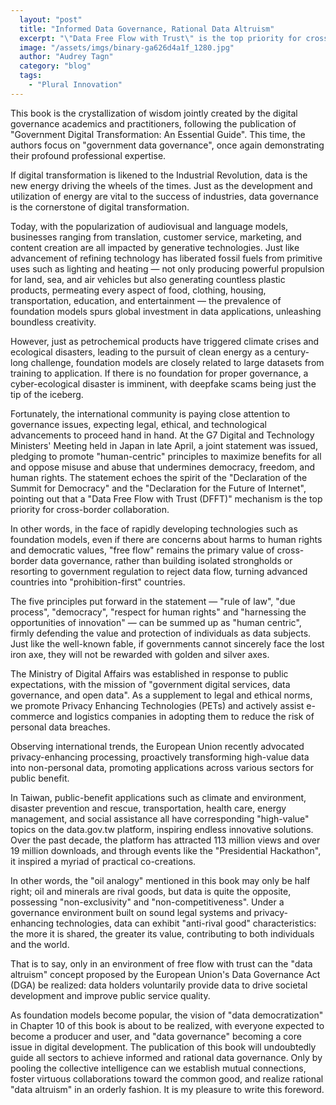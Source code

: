 ```yaml
---
  layout: "post"
  title: "Informed Data Governance, Rational Data Altruism"
  excerpt: "\"Data Free Flow with Trust\" is the top priority for cross-border collaboration."
  image: "/assets/imgs/binary-ga626d4a1f_1280.jpg"
  author: "Audrey Tagn"
  category: "blog"
  tags: 
    - "Plural Innovation"
---
```


This book is the crystallization of wisdom jointly created by the digital governance academics and practitioners, following the publication of "Government Digital Transformation: An Essential Guide". This time, the authors focus on "government data governance", once again demonstrating their profound professional expertise.

If digital transformation is likened to the Industrial Revolution, data is the new energy driving the wheels of the times. Just as the development and utilization of energy are vital to the success of industries, data governance is the cornerstone of digital transformation. 

Today, with the popularization of audiovisual and language models, businesses ranging from translation, customer service, marketing, and content creation are all impacted by generative technologies. Just like advancement of refining technology has liberated fossil fuels from primitive uses such as lighting and heating — not only producing powerful propulsion for land, sea, and air vehicles but also generating countless plastic products, permeating every aspect of food, clothing, housing, transportation, education, and entertainment — the prevalence of foundation models spurs global investment in data applications, unleashing boundless creativity.

However, just as petrochemical products have triggered climate crises and ecological disasters, leading to the pursuit of clean energy as a century-long challenge, foundation models are closely related to large datasets from training to application. If there is no foundation for proper governance, a cyber-ecological disaster is imminent, with deepfake scams being just the tip of the iceberg.

Fortunately, the international community is paying close attention to governance issues, expecting legal, ethical, and technological advancements to proceed hand in hand. At the G7 Digital and Technology Ministers' Meeting held in Japan in late April, a joint statement was issued, pledging to promote "human-centric" principles to maximize benefits for all and oppose misuse and abuse that undermines democracy, freedom, and human rights. The statement echoes the spirit of the "Declaration of the Summit for Democracy" and the "Declaration for the Future of Internet", pointing out that a "Data Free Flow with Trust (DFFT)" mechanism is the top priority for cross-border collaboration.

In other words, in the face of rapidly developing technologies such as foundation models, even if there are concerns about harms to human rights and democratic values, "free flow" remains the primary value of cross-border data governance, rather than building isolated strongholds or resorting to government regulation to reject data flow, turning advanced countries into "prohibition-first" countries.

The five principles put forward in the statement — "rule of law", "due process", "democracy", "respect for human rights" and "harnessing the opportunities of innovation" — can be summed up as "human centric", firmly defending the value and protection of individuals as data subjects. Just like the well-known fable, if governments cannot sincerely face the lost iron axe, they will not be rewarded with golden and silver axes.

The Ministry of Digital Affairs was established in response to public expectations, with the mission of "government digital services, data governance, and open data". As a supplement to legal and ethical norms, we promote Privacy Enhancing Technologies (PETs) and actively assist e-commerce and logistics companies in adopting them to reduce the risk of personal data breaches.

Observing international trends, the European Union recently advocated privacy-enhancing processing, proactively transforming high-value data into non-personal data, promoting applications across various sectors for public benefit.

In Taiwan, public-benefit applications such as climate and environment, disaster prevention and rescue, transportation, health care, energy management, and social assistance all have corresponding "high-value" topics on the data.gov.tw platform, inspiring endless innovative solutions. Over the past decade, the platform has attracted 113 million views and over 19 million downloads, and through events like the "Presidential Hackathon", it inspired a myriad of practical co-creations.

In other words, the "oil analogy" mentioned in this book may only be half right; oil and minerals are rival goods, but data is quite the opposite, possessing "non-exclusivity" and "non-competitiveness". Under a governance environment built on sound legal systems and privacy-enhancing technologies, data can exhibit "anti-rival good" characteristics: the more it is shared, the greater its value, contributing to both individuals and the world.

That is to say, only in an environment of free flow with trust can the "data altruism" concept proposed by the European Union's Data Governance Act (DGA) be realized: data holders voluntarily provide data to drive societal development and improve public service quality.

As foundation models become popular, the vision of "data democratization" in Chapter 10 of this book is about to be realized, with everyone expected to become a producer and user, and "data governance" becoming a core issue in digital development. The publication of this book will undoubtedly guide all sectors to achieve informed and rational data governance. Only by pooling the collective intelligence can we establish mutual connections, foster virtuous collaborations toward the common good, and realize rational "data altruism" in an orderly fashion. It is my pleasure to write this foreword.
